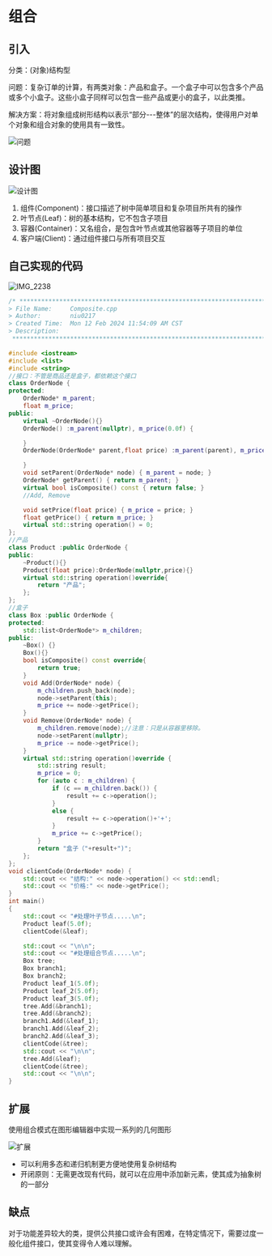 # 组合

## 引入

分类：(对象)结构型

问题：复杂订单的计算，有两类对象：产品和盒子。一个盒子中可以包含多个产品或多个小盒子。这些小盒子同样可以包含一些产品或更小的盒子，以此类推。

解决方案：将对象组成树形结构以表示“部分---整体”的层次结构，使得用户对单个对象和组合对象的使用具有一致性。

![问题](Composite.assets/问题.png) 

## 设计图

![设计图](Composite.assets/设计图.png) 

1. 组件(Component)：接口描述了树中简单项目和复杂项目所共有的操作
2. 叶节点(Leaf)：树的基本结构，它不包含子项目
3. 容器(Container)：又名组合，是包含叶节点或其他容器等子项目的单位
4. 客户端(Client)：通过组件接口与所有项目交互

## 自己实现的代码

![IMG_2238](Composite.assets/IMG_2238.jpg) 

```c++
/* ************************************************************************
> File Name:     Composite.cpp
> Author:        niu0217
> Created Time:  Mon 12 Feb 2024 11:54:09 AM CST
> Description:
 ************************************************************************/

#include <iostream>
#include <list>
#include <string>
//接口：不管是商品还是盒子，都依赖这个接口
class OrderNode {
protected:
    OrderNode* m_parent;
    float m_price;
public:
    virtual ~OrderNode(){}
    OrderNode() :m_parent(nullptr), m_price(0.0f) {

    }
    OrderNode(OrderNode* parent,float price) :m_parent(parent), m_price(price) {

    }
    void setParent(OrderNode* node) { m_parent = node; }
    OrderNode* getParent() { return m_parent; }
    virtual bool isComposite() const { return false; }
    //Add, Remove

    void setPrice(float price) { m_price = price; }
    float getPrice() { return m_price; }
    virtual std::string operation() = 0;
};
//产品
class Product :public OrderNode {
public:
    ~Product(){}
    Product(float price):OrderNode(nullptr,price){}
    virtual std::string operation()override{
        return "产品";
    };
};
//盒子
class Box :public OrderNode {
protected:
    std::list<OrderNode*> m_children;
public:
    ~Box() {}
    Box(){}
    bool isComposite() const override{
        return true;
    }
    void Add(OrderNode* node) {
        m_children.push_back(node);
        node->setParent(this);
        m_price += node->getPrice();
    }
    void Remove(OrderNode* node) {
        m_children.remove(node);//注意：只是从容器里移除。
        node->setParent(nullptr);
        m_price -= node->getPrice();
    }
    virtual std::string operation()override {
        std::string result;
        m_price = 0;
        for (auto c : m_children) {
            if (c == m_children.back()) {
                result += c->operation();
            }
            else {
                result += c->operation()+'+';
            }
            m_price += c->getPrice();
        }
        return "盒子（"+result+")";
    };
};
void clientCode(OrderNode* node) {
    std::cout << "结构:" << node->operation() << std::endl;
    std::cout << "价格:" << node->getPrice();
}
int main()
{
    std::cout << "#处理叶子节点.....\n";
    Product leaf(5.0f);
    clientCode(&leaf);

    std::cout << "\n\n";
    std::cout << "#处理组合节点.....\n";
    Box tree;
    Box branch1;
    Box branch2;
    Product leaf_1(5.0f);
    Product leaf_2(5.0f);
    Product leaf_3(5.0f);
    tree.Add(&branch1);
    tree.Add(&branch2);
    branch1.Add(&leaf_1);
    branch1.Add(&leaf_2);
    branch2.Add(&leaf_3);
    clientCode(&tree);
    std::cout << "\n\n";
    tree.Add(&leaf);
    clientCode(&tree);
    std::cout << "\n\n";
}
```

## 扩展

使用组合模式在图形编辑器中实现一系列的几何图形

![扩展](Composite.assets/扩展.png) 

+ 可以利用多态和递归机制更方便地使用复杂树结构
+ 开闭原则：无需更改现有代码，就可以在应用中添加新元素，使其成为抽象树的一部分

## 缺点

对于功能差异较大的类，提供公共接口或许会有困难，在特定情况下，需要过度一般化组件接口，使其变得令人难以理解。

